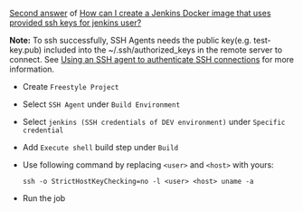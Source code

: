 [Second answer](http://stackoverflow.com/a/43063966/5903564) of [How can I create a Jenkins Docker image that uses provided ssh keys for jenkins user?](http://stackoverflow.com/q/42999023/5903564)

**Note:** To ssh successfully, SSH Agents needs the public key(e.g. test-key.pub) included into the ~/.ssh/authorized_keys in the remote server to connect. See [Using an SSH agent to authenticate SSH connections](https://support.cloudbees.com/hc/en-us/articles/222121807-Using-an-SSH-agent-to-authenticate-SSH-connections) for more information.

* Create `Freestyle Project`
* Select `SSH Agent` under `Build Environment`
* Select `jenkins (SSH credentials of DEV environment)` under `Specific credential` 
* Add `Execute shell` build step under `Build`
* Use following command by replacing `<user>` and `<host>` with yours:

    `ssh -o StrictHostKeyChecking=no -l <user> <host> uname -a`
    
* Run the job
